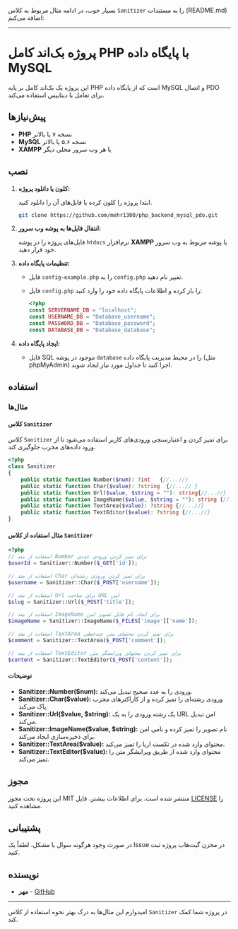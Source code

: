 بسیار خوب، در ادامه مثال مربوط به کلاس `Sanitizer` را به مستندات (README.md) اضافه می‌کنم:

---

# پروژه بک‌اند کامل PHP با پایگاه داده MySQL

این پروژه یک بک‌اند کامل بر پایه PHP است که از پایگاه داده MySQL و اتصال PDO برای تعامل با دیتابیس استفاده می‌کند.

## پیش‌نیازها

- **PHP** نسخه ۷ یا بالاتر
- **MySQL** نسخه ۵.۶ یا بالاتر
- **XAMPP** یا هر وب سرور محلی دیگر

## نصب

1. **کلون یا دانلود پروژه:**

   ابتدا پروژه را کلون کرده یا فایل‌های آن را دانلود کنید.

   ```bash
   git clone https://github.com/mehr1300/php_backend_mysql_pdo.git
   ```

2. **انتقال فایل‌ها به پوشه وب سرور:**

   فایل‌های پروژه را در پوشه `htdocs` نرم‌افزار **XAMPP** یا پوشه مربوط به وب سرور خود قرار دهید.

3. **تنظیمات پایگاه داده:**

    - فایل `config-example.php` را به `config.php` تغییر نام دهید.
    - فایل `config.php` را باز کرده و اطلاعات پایگاه داده خود را وارد کنید:

      ```php
      <?php
      const SERVERNAME_DB = "localhost";
      const USERNAME_DB = "Database_username";
      const PASSWORD_DB = "Database_password";
      const DATABASE_DB = "Database_database";
      ```

4. **ایجاد پایگاه داده:**

    - فایل SQL موجود در پوشه `database` را در محیط مدیریت پایگاه داده (مثل phpMyAdmin) اجرا کنید تا جداول مورد نیاز ایجاد شوند.

## استفاده

### مثال‌ها

#### کلاس `Sanitizer`

کلاس `Sanitizer` برای تمیز کردن و اعتبارسنجی ورودی‌های کاربر استفاده می‌شود تا از ورود داده‌های مخرب جلوگیری کند.

```php
<?php
class Sanitizer
{
    public static function Number($num): ?int   {//...//}
    public static function Char($value): ?string  {//...// }
    public static function Url($value, $string = ""): string{//...//}
    public static function ImageName($value, $string = ""): string {//...//}
    public static function TextArea($value): ?string {//...//}
    public static function TextEditor($value): ?string {//...//}
}
```

#### مثال استفاده از کلاس `Sanitizer`

```php
<?php
// استفاده از متد Number برای تمیز کردن ورودی عددی
$userId = Sanitizer::Number($_GET['id']);

// استفاده از متد Char برای تمیز کردن ورودی رشته‌ای
$username = Sanitizer::Char($_POST['username']);

// استفاده از متد Url برای ساخت URL امن
$slug = Sanitizer::Url($_POST['title']);

// استفاده از متد ImageName برای ایجاد نام فایل تصویر امن
$imageName = Sanitizer::ImageName($_FILES['image']['name']);

// استفاده از متد TextArea برای تمیز کردن محتوای متن چندخطی
$comment = Sanitizer::TextArea($_POST['comment']);

// استفاده از متد TextEditor برای تمیز کردن محتوای ویرایشگر متن
$content = Sanitizer::TextEditor($_POST['content']);
```

#### توضیحات

- **Sanitizer::Number($num):** ورودی را به عدد صحیح تبدیل می‌کند.
- **Sanitizer::Char($value):** ورودی رشته‌ای را تمیز کرده و از کاراکترهای مخرب پاک می‌کند.
- **Sanitizer::Url($value, $string):** یک رشته ورودی را به یک URL امن تبدیل می‌کند.
- **Sanitizer::ImageName($value, $string):** نام تصویر را تمیز کرده و نامی امن برای ذخیره‌سازی ایجاد می‌کند.
- **Sanitizer::TextArea($value):** محتوای وارد شده در تکست اریا را تمیز می‌کند.
- **Sanitizer::TextEditor($value):** محتوای وارد شده از طریق ویرایشگر متن را تمیز می‌کند.

## مجوز

این پروژه تحت مجوز MIT منتشر شده است. برای اطلاعات بیشتر، فایل [LICENSE](LICENSE) را مشاهده کنید.

## پشتیبانی

در صورت وجود هرگونه سوال یا مشکل، لطفاً یک Issue در مخزن گیت‌هاب پروژه ثبت کنید.

## نویسنده

- **مهر** - [GitHub](https://github.com/mehr1300)

---

امیدوارم این مثال‌ها به درک بهتر نحوه استفاده از کلاس `Sanitizer` در پروژه شما کمک کند.
